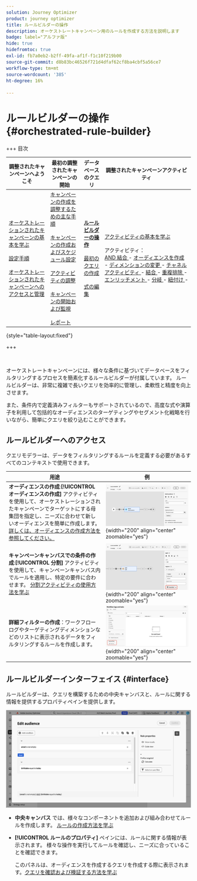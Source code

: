 ```yaml
---
solution: Journey Optimizer
product: journey optimizer
title: ルールビルダーの操作
description: オーケストレートキャンペーン用のルールを作成する方法を説明します
badge: label="アルファ版"
hide: true
hidefromtoc: true
exl-id: fb7a0eb2-b2ff-49fa-af1f-f1c10f219b00
source-git-commit: d8b83bc46526f721d4dfaf62cf8ba4cbf5a56ce7
workflow-type: tm+mt
source-wordcount: '385'
ht-degree: 16%

---
```



# ルールビルダーの操作 {#orchestrated-rule-builder}

+++ 目次

| 調整されたキャンペーンへようこそ | 最初の調整されたキャンペーンの開始 | データベースのクエリ | 調整されたキャンペーンアクティビティ |
|---|---|---|---|
| [ オーケストレーションされたキャンペーンの基本を学ぶ ](gs-orchestrated-campaigns.md)<br/><br/>[ 設定手順 ](configuration-steps.md)<br/><br/>[ オーケストレーションされたキャンペーンへのアクセスと管理 ](access-manage-orchestrated-campaigns.md) | [ キャンペーンの作成を調整するための主な手順 ](gs-campaign-creation.md)<br/><br/>[ キャンペーンの作成およびスケジュール設定 ](create-orchestrated-campaign.md)<br/><br/>[ アクティビティの調整 ](orchestrate-activities.md)<br/><br/>[ キャンペーンの開始および監視 ](start-monitor-campaigns.md)<br/><br/>[ レポート ](reporting-campaigns.md) | <b>[ ルールビルダーの操作 ](orchestrated-rule-builder.md)</b><br/><br/>[ 最初のクエリの作成 ](build-query.md)<br/><br/>[ 式の編集 ](edit-expressions.md) | [ アクティビティの基本を学ぶ ](activities/about-activities.md)<br/><br/> アクティビティ：<br/>[AND 結合 ](activities/and-join.md) - [ オーディエンスを作成 ](activities/build-audience.md) - [ ディメンションの変更 ](activities/change-dimension.md) - [ チャネルアクティビティ ](activities/channels.md) - [ 結合 ](activities/combine.md) - [ 重複排除 ](activities/deduplication.md) - [ エンリッチメント ](activities/enrichment.md) - [ 分岐 ](activities/fork.md) - [ 紐付け ](activities/reconciliation.md) [ ](activities/split.md) [ ](activities/wait.md) - |

{style="table-layout:fixed"}

+++

<br/>

オーケストレートキャンペーンには、様々な条件に基づいてデータベースをフィルタリングするプロセスを簡素化するルールビルダーが付属しています。 ルールビルダーは、非常に複雑で長いクエリを効率的に管理し、柔軟性と精度を向上させます。

また、条件内で定義済みフィルターもサポートされているので、高度な式や演算子を利用して包括的なオーディエンスのターゲティングやセグメント化戦略を行いながら、簡単にクエリを絞り込むことができます。

## ルールビルダーへのアクセス

クエリモデラーは、データをフィルタリングするルールを定義する必要があるすべてのコンテキストで使用できます。

| 用途 | 例 |
|  ---  |  ---  |
| **オーディエンスの作成**:**[!UICONTROL オーディエンスの作成]** アクティビティを使用して、オーケストレーションされたキャンペーンでターゲットにする母集団を指定し、ニーズに合わせて新しいオーディエンスを簡単に作成します。 [詳しくは、オーディエンスの作成方法を参照してください。](../orchestrated/activities/build-audience.md) | ![ オーディエンス作成インターフェイスへのアクセス方法を示す画像 ](assets/query-access-audience.png){width="200" align="center" zoomable="yes"} |
| **キャンペーンキャンバスでの条件の作成**:**[!UICONTROL 分割]** アクティビティを使用して、キャンペーンキャンバス内でルールを適用し、特定の要件に合わせます。 [ 分割アクティビティの使用方法を学ぶ ](../orchestrated/activities/split.md) | ![ ワークフローのカスタマイズオプションへのアクセス方法を示す画像 ](assets/query-access-split.png){width="200" align="center" zoomable="yes"} |
| **詳細フィルターの作成**：ワークフローログやターゲティングディメンションなどのリストに表示されるデータをフィルタリングするルールを作成します。 | ![ リストフィルターのカスタマイズ方法を示す画像 ](assets/query-access-advanced-filters.png){width="200" align="center" zoomable="yes"} |

## ルールビルダーインターフェイス {#interface}

ルールビルダーは、クエリを構築するための中央キャンバスと、ルールに関する情報を提供するプロパティペインを提供します。

![ ルールビルダーインターフェイスを示す画像 ](assets/rule-builder-interface.png)

* **中央キャンバス** では、様々なコンポーネントを追加および組み合わせてルールを作成します。 [ ルールの作成方法を学ぶ ](../orchestrated/build-query.md)

* **[!UICONTROL ルールのプロパティ]** ペインには、ルールに関する情報が表示されます。 様々な操作を実行してルールを確認し、ニーズに合っていることを確認できます。

  このパネルは、オーディエンスを作成するクエリを作成する際に表示されます。[クエリを確認および検証する方法を学ぶ](build-query.md#check-and-validate-your-query)
